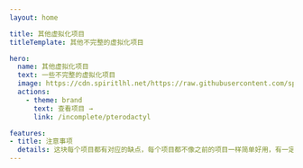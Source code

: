 ```yaml
---
layout: home

title: 其他虚拟化项目
titleTemplate: 其他不完整的虚拟化项目

hero:
  name: 其他虚拟化项目
  text: 一些不完整的虚拟化项目
  image: https://cdn.spiritlhl.net/https://raw.githubusercontent.com/spiritlhls/pages/main/logo.png
  actions:
    - theme: brand
      text: 查看项目 →
      link: /incomplete/pterodactyl

features:
- title: 注意事项
  details: 这块每个项目都有对应的缺点，每个项目都不像之前的项目一样简单好用，有一定的学习成本。
---
```

